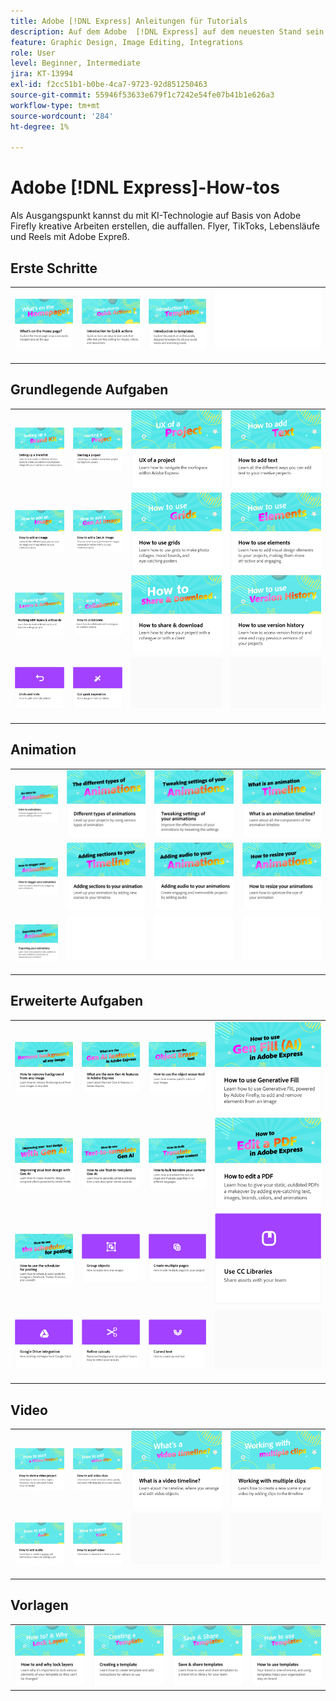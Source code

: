 ```yaml
---
title: Adobe [!DNL Express] Anleitungen für Tutorials
description: Auf dem Adobe  [!DNL Express] auf dem neuesten Stand sein
feature: Graphic Design, Image Editing, Integrations
role: User
level: Beginner, Intermediate
jira: KT-13994
exl-id: f2cc51b1-b0be-4ca7-9723-92d851250463
source-git-commit: 55946f53633e679f1c7242e54fe07b41b1e626a3
workflow-type: tm+mt
source-wordcount: '284'
ht-degree: 1%

---
```


# Adobe [!DNL Express]-How-tos

Als Ausgangspunkt kannst du mit KI-Technologie auf Basis von Adobe Firefly kreative Arbeiten erstellen, die auffallen. Flyer, TikToks, Lebensläufe und Reels mit Adobe Expreß.

## Erste Schritte

<table style="table-layout:fixed">
<tr>
 <td>
      <a href="get-started.md">
         <img alt="Was befindet sich auf der Startseite?" src="assets/home-page.png" />
      </a>
 </td>
 <td>
      <a href="quick-actions.md">
         <img alt="Einführung in Schnellaktionen" src="assets/quick-actions.png" />
      </a>
 </td>
 <td>
      <a href="introduction-templates.md">
         <img alt="Einführung in Schnellaktionen" src="assets/introduction-templates.png" />
      </a>
 </td>
 <td>
      <img alt="Spacer" src="../assets/Whitespacer.png" />
      <div>
      <br>
   </td>
</tr>
</table>

## Grundlegende Aufgaben

<table style="table-layout:fixed">
<tr>
 <td>
      <a href="brand.md">
         <img alt="Branding-Elemente definieren." src="assets/brand.png" />
      </a>
  </td>
   <td>
      <a href="new-project.md">
         <img alt="Starten eines Projekts" src="assets/starting-a-project.png" />
      </a>
  </td>
   <td>
      <a href="workspace.md">
         <img alt="UX eines Projekts" src="assets/workspace.png" />
      </a>
  </td>
  <td>
      <a href="text-effects.md">
         <img alt="Text hinzufügen" src="assets/text-effects.png" />
      </a>
  </td>
</tr>
<tr>
   <td>
      <a href="image-effects.md">
         <img alt="Bild hinzufügen" src="assets/image-effects.png" />
      </a>
  </td>
   <td>
      <a href="add-gen-ai-image.md">
         <img alt="KI-Bild der Generation hinzufügen" src="assets/gen-ai-image.png" />
      </a>
  </td>
   <td>
      <a href="grids.md">
         <img alt="Raster verwenden" src="assets/grids.png" />
      </a>
  </td>
   <td>
         <a href="add-design-assets.md">
            <img alt="Verwenden von Elementen" src="assets/design-assets.png" />
         </a>
   </td>
</tr>
<tr>
   <td>
         <a href="layers.md">
            <img alt="Arbeiten mit Ebenen und Zeichenflächen" src="assets/layers.png" />
         </a>
   </td>
   <td>
   <a href="collaborate.md">
      <img alt="Zusammenarbeit" src="assets/collaborate.png" />
   </a>
   </td>
   <td>
   <a href="share.md">
      <img alt="Teilen und herunterladen" src="assets/share.png" />
   </a>
   </td>
   <td>
   <a href="version-history.md">
      <img alt="Versionsverlauf verwenden" src="assets/version-history.png" />
   </a>
   </td>
</tr>
<tr>
   <td>
      <a href="undo-redo.md">
         <img alt="Rückgängig machen und Wiederholen" src="assets/undo-redo.png" />
      </a>
   </td>
   <td>
      <a href="get-inspiration.md">
         <img alt="Kurze Inspirationsquelle" src="assets/inspiration.png" />
      </a>
  </td>
  <td>
      <img alt="Spacer" src="../assets/Gray_thumbnail.png" />
      <div>
      <br>
   </td>
   <td>
      <img alt="Spacer" src="../assets/Gray_thumbnail.png" />
      <div>
      <br>
   </td>
</tr>
</table>

## Animation

<table style="table-layout:fixed">
<tr>
   <td>
         <a href="intro-animation.md">
            <img alt="Einführung in Animationen" src="assets/intro-animations.png" />
         </a>
   </td>
  <td>
         <a href="different-types-animation.md">
            <img alt="Verschiedene Animationstypen" src="assets/different-animations.png" />
         </a>
   </td>
   <td>
         <a href="tweak-animation.md">
            <img alt="Einstellungen der Animationen anpassen" src="assets/tweaking-settings.png" />
         </a>
   </td>
   <td>
         <a href="animation-timeline.md">
            <img alt="Was ist die Zeitleiste der Animation?" src="assets/what-is-animation-timeline.png" />
         </a>
   </td>
</tr>
<tr>
   <td>
         <a href="stagger-animations.md">
            <img alt="Animationen zeitlich versetzen." src="assets/stagger-animations.png" />
         </a>
   </td>
   <td>
         <a href="add-sections-animation.md">
            <img alt="Hinzufügen von Abschnitten zu Ihrer Animation" src="assets/add-sections.png" />
         </a>
   </td>
   <td>
         <a href="audio-animation.md">
            <img alt="Hinzufügen von Audio zu Animationen" src="assets/add-audio.png" />
         </a>
   </td>
   <td>
         <a href="resize-animations.md">
            <img alt="Die Größe von Animationen ändern." src="assets/resize-animations.png" />
         </a>
   </td>
</tr>
<tr>
   <td>
         <a href="export-animations.md">
            <img alt="Exportieren Ihrer Animationen" src="assets/exporting-animations.png" />
         </a>
   </td>
   <td>
      <img alt="Spacer" src="../assets/Whitespacer.png" />
      <div>
      <br>
   </td>
    <td>
      <img alt="Spacer" src="../assets/Whitespacer.png" />
      <div>
      <br>
   </td>
    <td>
      <img alt="Spacer" src="../assets/Whitespacer.png" />
      <div>
      <br>
   </td>
</tr>
</table>

## Erweiterte Aufgaben

<table style="table-layout:fixed">
<tr>
   <td>
         <a href="remove-background.md">
            <img alt="Hintergrund aus Bildern entfernen" src="assets/background.png" />
         </a>
   </td>
   <td>
         <a href="intro-gen-ai.md">
            <img alt="Was sind die neuen Funktionen der Generation KI in der Adobe Expreß?" src="assets/intro-gen-ai.png" />
         </a>
   </td>
   <td>
         <a href="object-eraser.md">
            <img alt="Verwenden des Objektradiergummis" src="assets/object-eraser.png" />
         </a>
   </td>
   <td>
         <a href="generative-fill.md">
            <img alt="Verwenden der generativen Füllung" src="assets/gen-fill.png" />
         </a>
   </td>      
</tr>
<tr>
   <td>
      <a href="gen-text.md">
         <img alt="Text-Design mit Gen AI verbessern." src="assets/text-design.png" />
      </a>
   </td>
   <td>
      <a href="text-to-template.md">
         <img alt="So verwenden Sie Text-to-Template Gen AI" src="assets/text-to-template.png" />
      </a>
   </td>
   <td>
      <a href="bulk-translate.md">
         <img alt="Massenübersetzung Ihrer Inhalte" src="assets/bulk-translate.png" />
      </a>
   </td>
   <td>
      <a href="edit-a-pdf.md">
         <img alt="Bearbeiten einer PDF" src="assets/edit-pdf.png" />
      </a>
   </td>
</tr>
<tr>
   <td>
      <a href="schedule.md">
         <img alt="Planer für die Buchung verwenden" src="assets/schedule.png" />
      </a>
   </td>
   <td>
         <a href="group-objects.md">
            <img alt="Gruppieren von Objekten" src="assets/group-objects.png" />
         </a>
   </td>
   <td>
      <a href="multiple-pages.md">
         <img alt="Mehrere Seiten erstellen." src="assets/multiple-pages.png" />
      </a>
  </td>
  <td>
      <a href="cc-libraries.md">
         <img alt="CC Libraries verwenden" src="assets/cc-libraries.png" />
      </a>
  </td>
</tr>
<tr>
   <td>
      <a href="google-drive.md">
         <img alt="Integration mit Google Drive" src="assets/google-drive.png" />
      </a>
  </td>
  <td>
         <a href="refine-cutout.md">
            <img alt="Ausschnitt verfeinern." src="assets/cutouts.png" />
         </a>
   </td>
   <td>
         <a href="create-curved-text.md">
            <img alt="Erstellen von gebogenem Text" src="assets/curved-text.png" />
         </a>
   </td>
   <td>
    <img alt="Spacer" src="../assets/Gray_thumbnail.png" />
    <div>
    <br>
   </td>
</tr>
</table>

## Video

<table style="table-layout:fixed">
<tr>
   <td>
         <a href="start-video.md">
            <img alt="Videoprojekt anlegen" src="assets/start-video.png" />
         </a>
   </td>
  <td>
         <a href="add-video-clips.md">
            <img alt="Video-Clips hinzufügen" src="assets/add-video-clips.png" />
         </a>
   </td>
   <td>
         <a href="video-timeline.md">
            <img alt="Was ist eine Video-Timeline?" src="assets/video-timeline.png" />
         </a>
   </td>
   <td>
         <a href="multiple-clips.md">
            <img alt="Arbeiten mit mehreren Clips" src="assets/multiple-clips.png" />
         </a>
   </td>
</tr>
<tr>
  <td>
         <a href="add-audio-video.md">
            <img alt="Audio hinzufügen" src="assets/add-audio-video.png" />
         </a>
   </td>
    <td>
         <a href="export-video.md">
            <img alt="Videos exportieren" src="assets/export-video.png" />
         </a>
   </td>
   <td>
    <img alt="Spacer" src="../assets/Gray_thumbnail.png" />
    <div>
    <br>
   </td>
   <td>
    <img alt="Spacer" src="../assets/Gray_thumbnail.png" />
    <div>
    <br>
   </td>
</tr>
</table>

## Vorlagen

<table style="table-layout:fixed">
<tr>
   <td>
         <a href="lock-layers.md">
            <img alt="Sperren von Ebenen (Anleitung und Gründe)" src="assets/lock-layers.png" />
         </a>
   </td>
   <td>
         <a href="create-templates.md">
            <img alt="Erstellen einer Vorlage" src="assets/create-template.png" />
         </a>
   </td>
   <td>
         <a href="share-templates.md">
            <img alt="Vorlagen speichern und freigeben" src="assets/share-templates.png" />
         </a>
   </td>
   <td>
         <a href="use-templates.md">
            <img alt="Vorlagen verwenden" src="assets/use-templates.png" />
         </a>
   </td>
</tr>
</table>